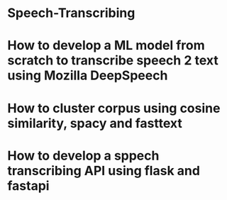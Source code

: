 # Speech-Transcribing

# How to develop a ML model from scratch to transcribe speech 2 text using Mozilla DeepSpeech
# How to cluster corpus using cosine similarity, spacy and fasttext
# How to develop a sppech transcribing API using flask and fastapi
